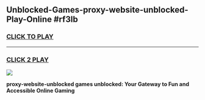 
## Unblocked-Games-proxy-website-unblocked-Play-Online #rf3lb
<h3>
<a href="https://news.freeplayer.one?title=proxy-website-unblocked&ref=3">CLICK TO PLAY</a></h3>
<hr>

<h3>
<a href="https://news.freeplayer.one?title=proxy-website-unblocked&ref=3">CLICK 2 PLAY</a>
  
</h3>

<a href="https://news.freeplayer.one?title=proxy-website-unblocked&ref=3"><img src="https://clearcache.store/games.png"></a>


**proxy-website-unblocked games unblocked: Your Gateway to Fun and Accessible Online Gaming**

